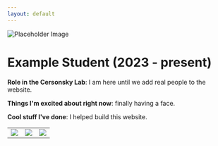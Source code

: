 ```yaml
---
layout: default
---
```


<!-- Replace `example_student` with your name -->
<img src="/website/assets/img/example_student.png" alt="Placeholder Image" class="center" style="max-width: 100%">

<!-- Replace `Example Student` with your name and include your start date-->
# **Example Student (2023 - present)**

<!-- Choose your title -- feel free to be professionally silly -->
**Role in the Cersonsky Lab**: I am here until we add real people to the website.

<!-- Name at least one research topic amongst this list -->
**Things I'm excited about right now**: finally having a face.

<!-- Ultimately, we'll use this section to
     include papers and talks, and contributions
     But for now put whatever you want -->
**Cool stuff I've done**: I helped build this website.


<!-- If you have photos you would like to exhibit,
     save them as `/assets/member_images/your_name_photo_#.png`
     and replace example_student below -->

|      |      |      |
|:----:|:----:|:----:|
|![](/website/assets/img/example_student_1.png) | ![](/website/assets/img/example_student_2.png) | ![](/website/assets/img/example_student_3.png) | 




